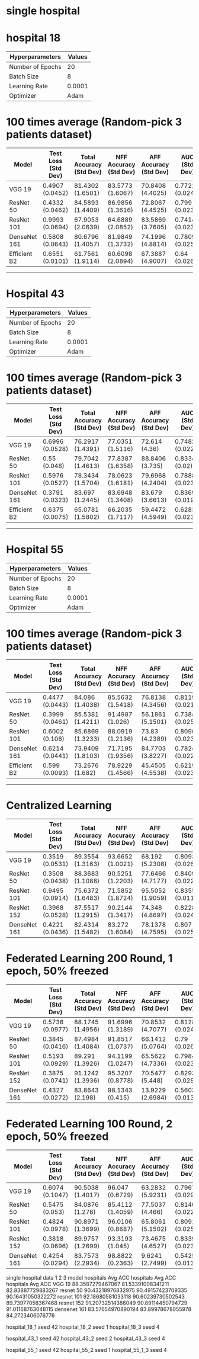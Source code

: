 # single hospital

# hospital 18
| Hyperparameters  | Values      |
|------------------|-------------|
| Number of Epochs | 20          |
| Batch Size       | 8           |
| Learning Rate    | 0.0001      |
| Optimizer        | Adam        |

# 100 times average (Random-pick 3 patients dataset)
| Model        | Test Loss (Std Dev) | Total Accuracy (Std Dev) | NFF Accuracy (Std Dev) | AFF Accuracy (Std Dev) | AUC (Std Dev) |
|--------------|---------------------|-------------------------|------------------------|------------------------|---------------|
| VGG 19       | 0.4907 (0.0452)     | 81.4302 (1.6501)        | 83.5773 (1.6067)       | 70.8408 (4.4025)       | 0.7721 (0.0242) |
| ResNet 50    | 0.4332 (0.0462)     | 84.5893 (1.4409)        | 86.9856 (1.3616)       | 72.8067 (4.4525)       | 0.799 (0.0237) |
| ResNet 101   | 0.9993 (0.0694)     | 67.9053 (2.0639)        | 64.6889 (2.0852)       | 83.5869 (3.7605)       | 0.7414 (0.0234) |
| DenseNet 161 | 0.5808 (0.0643)     | 80.6796 (1.4057)        | 81.9849 (1.3732)       | 74.1996 (4.8814)       | 0.7809 (0.0253) |
| Efficient B2 | 0.6551 (0.0101)     | 61.7561 (1.9114)        | 60.6098 (2.0894)       | 67.3887 (4.9007)       | 0.64 (0.0268) |

---

# Hospital 43
| Hyperparameters  | Values      |
|------------------|-------------|
| Number of Epochs | 20          |
| Batch Size       | 8           |
| Learning Rate    | 0.0001      |
| Optimizer        | Adam        |

# 100 times average (Random-pick 3 patients dataset)
| Model        | Test Loss (Std Dev) | Total Accuracy (Std Dev) | NFF Accuracy (Std Dev) | AFF Accuracy (Std Dev) | AUC (Std Dev) |
|--------------|----------------------|--------------------------|------------------------|------------------------|---------------|
| VGG 19       | 0.6996 (0.0528)      | 76.2917 (1.4391)         | 77.0351 (1.5116)       | 72.614 (4.36)          | 0.7482 (0.0224) |
| ResNet 50    | 0.55 (0.048)         | 79.7042 (1.4613)         | 77.8387 (1.6358)       | 88.8406 (3.735)        | 0.8334 (0.02)   |
| ResNet 101   | 0.5976 (0.0527)      | 78.3434 (1.5704)         | 78.0623 (1.6181)       | 79.6968 (4.2404)       | 0.7888 (0.0232) |
| DenseNet 161 | 0.3791 (0.0323)      | 83.697 (1.2445)          | 83.6948 (1.3408)       | 83.679 (3.6613)        | 0.8369 (0.0193) |
| Efficient B2 | 0.6375 (0.0075)      | 65.0781 (1.5802)         | 66.2035 (1.7117)       | 59.4472 (4.5949)       | 0.6283 (0.0239) |
---

# Hospital 55
| Hyperparameters  | Values      |
|------------------|-------------|
| Number of Epochs | 20          |
| Batch Size       | 8           |
| Learning Rate    | 0.0001      |
| Optimizer        | Adam        |

# 100 times average (Random-pick 3 patients dataset)

| Model        | Test Loss (Std Dev) | Total Accuracy (Std Dev) | NFF Accuracy (Std Dev) | AFF Accuracy (Std Dev) | AUC (Std Dev) |
|--------------|---------------------|--------------------------|-------------------------|-------------------------|--------------|
| VGG 19       | 0.4477 (0.0443)      | 84.086 (1.4038)          | 85.5632 (1.5418)        | 76.8138 (4.3456)        | 0.8119 (0.0218) |
| ResNet 50    | 0.3999 (0.0461)      | 85.5381 (1.4211)         | 91.4987 (1.026)         | 56.1861 (5.1501)        | 0.7384 (0.0259) |
| ResNet 101   | 0.6002 (0.106)       | 85.6869 (1.3233)         | 88.0919 (1.2136)        | 73.83 (4.2389)          | 0.8096 (0.023)  |
| DenseNet 161 | 0.6214 (0.0441)      | 73.9409 (1.8103)         | 71.7195 (1.9356)        | 84.7703 (3.8227)        | 0.7824 (0.0227) |
| Efficient B2 | 0.599 (0.0093)       | 73.2676 (1.682)          | 78.9229 (1.4566)        | 45.4505 (4.5538)        | 0.6219 (0.0234) |

----

# Centralized Learning

| Model         | Test Loss (Std Dev) | Total Accuracy (Std Dev) | NFF Accuracy (Std Dev) | AFF Accuracy (Std Dev) | AUC (Std Dev) |
|---------------|----------------------|--------------------------|------------------------|------------------------|---------------|
| VGG 19        | 0.3519 (0.0531)      | 89.3554 (1.3163)         | 93.6652 (1.0021)       | 68.192 (5.2308)         | 0.8093 (0.026) |
| ResNet 50     | 0.3508 (0.0438)      | 88.3683 (1.1088)         | 90.5251 (1.2203)       | 77.6466 (4.7177)       | 0.8409 (0.0227) |
| ResNet 101    | 0.9495 (0.0914)      | 75.6372 (1.6483)         | 71.5852 (1.8724)       | 95.5052 (1.9059)       | 0.8355 (0.0118) |
| ResNet 152    | 0.3968 (0.0528)      | 87.5517 (1.2915)         | 90.2144 (1.3417)       | 74.348 (4.8697)        | 0.8228 (0.0243) |
| DenseNet 161  | 0.4221 (0.0436)      | 82.4314 (1.5482)         | 83.272 (1.6084)        | 78.1378 (4.7595)       | 0.807 (0.025)  |


# Federated Learning 200 Round, 1 epoch, 50% freezed
| Model        | Test Loss (Std Dev) | Total Accuracy (Std Dev) | NFF Accuracy (Std Dev) | AFF Accuracy (Std Dev) | AUC (Std Dev) |
|--------------|----------------------|--------------------------|------------------------|------------------------|---------------|
| VGG 19       | 0.5736 (0.0977)      | 88.1745 (1.4956)         | 91.6996 (1.3189)       | 70.8532 (4.7077)       | 0.8128 (0.0245) |
| ResNet 50    | 0.3845 (0.0416)      | 87.4984 (1.4084)         | 91.8517 (1.0737)       | 66.1412 (5.0764)       | 0.79 (0.0263)   |
| ResNet 101   | 0.5193 (0.0929)      | 89.291 (1.3926)          | 94.1199 (1.0247)       | 65.5622 (4.7336)       | 0.7984 (0.0239) |
| ResNet 152   | 0.3875 (0.0741)      | 91.1242 (1.3936)         | 95.3207 (0.8778)       | 70.5477 (5.448)        | 0.8293 (0.0281) |
| DenseNet 161 | 0.4327 (0.0272)      | 83.8643 (2.198)          | 98.1343 (0.415)        | 13.9229 (2.6984)       | 0.5603 (0.0139) |

# Federated Learning 100 Round, 2 epoch, 50% freezed

| Model         | Test Loss (Std Dev) | Total Accuracy (Std Dev) | NFF Accuracy (Std Dev) | AFF Accuracy (Std Dev) | AUC (Std Dev) |
|---------------|----------------------|--------------------------|------------------------|------------------------|---------------|
| VGG 19        | 0.6074 (0.1047)      | 90.5038 (1.4017)         | 96.047 (0.6729)        | 63.2832 (5.9231)       | 0.7967 (0.0298) |
| ResNet 50     | 0.5475 (0.053)        | 84.0876 (1.276)          | 85.4112 (1.4059)       | 77.5037 (4.466)        | 0.8146 (0.0226) |
| ResNet 101    | 0.4824 (0.0978)      | 90.8971 (1.3699)         | 96.0106 (0.8687)       | 65.8061 (5.1502)       | 0.8091 (0.0258) |
| ResNet 152    | 0.3818 (0.0696)      | 89.9757 (1.2699)         | 93.3193 (1.045)        | 73.4675 (4.6527)       | 0.8339 (0.0237) |
| DenseNet 161  | 0.4254 (0.0294)      | 83.7573 (2.2934)         | 98.8822 (0.2363)       | 9.6241 (2.7499)        | 0.5425 (0.0137) |



single hospital data 1 2 3
model           hospitals Avg ACC   hospitals Avg ACC   hospitals Avg ACC
VGG 19          88.3587279467067    81.53391008341211   82.83887729883267
resnet 50       90.43218976832975   90.49157423709335   90.16431050322272
resnet 101      92.18680581033118   90.60239730502543   89.73977058367468
resnet 152      91.20732514386049   90.89114450794729   91.01168763048115
densenet 161    83.57654970890194   83.89978678055978   84.2723406076776

hospital_18_1 seed 42
hospital_18_2 seed 1
hospital_18_3 seed 4

hospital_43_1 seed 42
hospital_43_2 seed 2
hospital_43_3 seed 4

hospital_55_1 seed 42
hospital_55_2 seed 1
hospital_55_1_3 seed 4